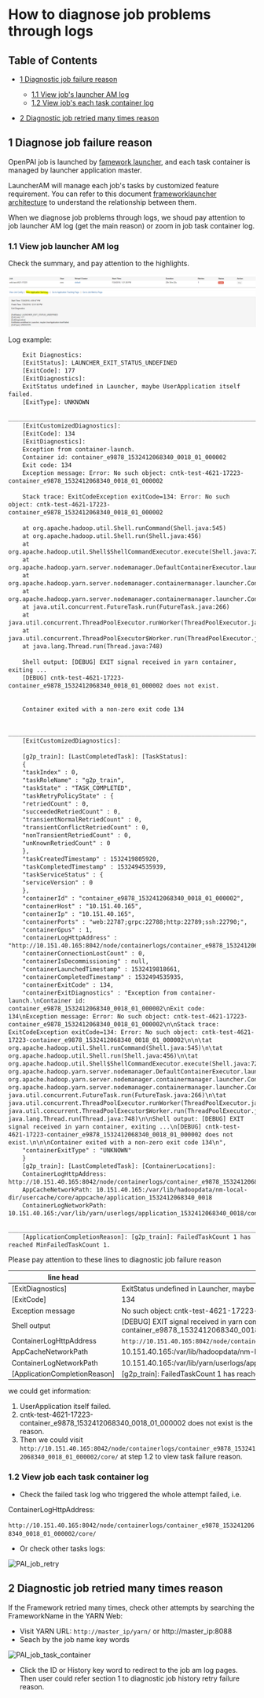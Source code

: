 
# How to diagnose job problems through logs  <a name="cluster_configuration"></a>

## Table of Contents
- [1 Diagnostic job failure reason](#retry)
    - [1.1 View job's launcher AM log](#amlog)
    - [1.2 View job's each task container log](#tasklog)

- [2 Diagnostic job retried many times reason](#retry)

## 1 Diagnose job failure reason  <a name="job"></a>

OpenPAI job is launched by [famework launcher](../frameworklauncher/doc/USERMANUAL.md), and each task container is managed by launcher application master.

LauncherAM will manage each job's tasks by customized feature requirement. You can refer to this document  [frameworklauncher architecture](../frameworklauncher/doc/USERMANUAL.md#Architecture) to understand the relationship between them.

 When we diagnose job problems through logs, we shoud pay attention to job launcher AM log (get the main reason) or zoom in job task container log.

### 1.1 View job launcher AM log  <a name="amlog"></a>

Check the summary, and pay attention to the highlights.

![PAI_job_am](./images/PAI_job_am.png)

Log example:

```
	Exit Diagnostics:
	[ExitStatus]: LAUNCHER_EXIT_STATUS_UNDEFINED
	[ExitCode]: 177
	[ExitDiagnostics]:
	ExitStatus undefined in Launcher, maybe UserApplication itself failed.
	[ExitType]: UNKNOWN
	________________________________________________________________________________________________________________________________________________________________________________________________________
	[ExitCustomizedDiagnostics]:
	[ExitCode]: 134
	[ExitDiagnostics]:
	Exception from container-launch.
	Container id: container_e9878_1532412068340_0018_01_000002
	Exit code: 134
	Exception message: Error: No such object: cntk-test-4621-17223-container_e9878_1532412068340_0018_01_000002
	
	Stack trace: ExitCodeException exitCode=134: Error: No such object: cntk-test-4621-17223-container_e9878_1532412068340_0018_01_000002
	
	at org.apache.hadoop.util.Shell.runCommand(Shell.java:545)
	at org.apache.hadoop.util.Shell.run(Shell.java:456)
	at org.apache.hadoop.util.Shell$ShellCommandExecutor.execute(Shell.java:722)
	at org.apache.hadoop.yarn.server.nodemanager.DefaultContainerExecutor.launchContainer(DefaultContainerExecutor.java:212)
	at org.apache.hadoop.yarn.server.nodemanager.containermanager.launcher.ContainerLaunch.call(ContainerLaunch.java:302)
	at org.apache.hadoop.yarn.server.nodemanager.containermanager.launcher.ContainerLaunch.call(ContainerLaunch.java:82)
	at java.util.concurrent.FutureTask.run(FutureTask.java:266)
	at java.util.concurrent.ThreadPoolExecutor.runWorker(ThreadPoolExecutor.java:1149)
	at java.util.concurrent.ThreadPoolExecutor$Worker.run(ThreadPoolExecutor.java:624)
	at java.lang.Thread.run(Thread.java:748)
	
	Shell output: [DEBUG] EXIT signal received in yarn container, exiting ...
	[DEBUG] cntk-test-4621-17223-container_e9878_1532412068340_0018_01_000002 does not exist.
	
	
	Container exited with a non-zero exit code 134
	
	________________________________________________________________________________________________________________________________________________________________________________________________________
	[ExitCustomizedDiagnostics]:
	
	[g2p_train]: [LastCompletedTask]: [TaskStatus]:
	{
	"taskIndex" : 0,
	"taskRoleName" : "g2p_train",
	"taskState" : "TASK_COMPLETED",
	"taskRetryPolicyState" : {
	"retriedCount" : 0,
	"succeededRetriedCount" : 0,
	"transientNormalRetriedCount" : 0,
	"transientConflictRetriedCount" : 0,
	"nonTransientRetriedCount" : 0,
	"unKnownRetriedCount" : 0
	},
	"taskCreatedTimestamp" : 1532419805920,
	"taskCompletedTimestamp" : 1532494535939,
	"taskServiceStatus" : {
	"serviceVersion" : 0
	},
	"containerId" : "container_e9878_1532412068340_0018_01_000002",
	"containerHost" : "10.151.40.165",
	"containerIp" : "10.151.40.165",
	"containerPorts" : "web:22787;grpc:22788;http:22789;ssh:22790;",
	"containerGpus" : 1,
	"containerLogHttpAddress" : "http://10.151.40.165:8042/node/containerlogs/container_e9878_1532412068340_0018_01_000002/core/",
	"containerConnectionLostCount" : 0,
	"containerIsDecommissioning" : null,
	"containerLaunchedTimestamp" : 1532419818661,
	"containerCompletedTimestamp" : 1532494535935,
	"containerExitCode" : 134,
	"containerExitDiagnostics" : "Exception from container-launch.\nContainer id: container_e9878_1532412068340_0018_01_000002\nExit code: 134\nException message: Error: No such object: cntk-test-4621-17223-container_e9878_1532412068340_0018_01_000002\n\nStack trace: ExitCodeException exitCode=134: Error: No such object: cntk-test-4621-17223-container_e9878_1532412068340_0018_01_000002\n\n\tat org.apache.hadoop.util.Shell.runCommand(Shell.java:545)\n\tat org.apache.hadoop.util.Shell.run(Shell.java:456)\n\tat org.apache.hadoop.util.Shell$ShellCommandExecutor.execute(Shell.java:722)\n\tat org.apache.hadoop.yarn.server.nodemanager.DefaultContainerExecutor.launchContainer(DefaultContainerExecutor.java:212)\n\tat org.apache.hadoop.yarn.server.nodemanager.containermanager.launcher.ContainerLaunch.call(ContainerLaunch.java:302)\n\tat org.apache.hadoop.yarn.server.nodemanager.containermanager.launcher.ContainerLaunch.call(ContainerLaunch.java:82)\n\tat java.util.concurrent.FutureTask.run(FutureTask.java:266)\n\tat java.util.concurrent.ThreadPoolExecutor.runWorker(ThreadPoolExecutor.java:1149)\n\tat java.util.concurrent.ThreadPoolExecutor$Worker.run(ThreadPoolExecutor.java:624)\n\tat java.lang.Thread.run(Thread.java:748)\n\nShell output: [DEBUG] EXIT signal received in yarn container, exiting ...\n[DEBUG] cntk-test-4621-17223-container_e9878_1532412068340_0018_01_000002 does not exist.\n\n\nContainer exited with a non-zero exit code 134\n",
	"containerExitType" : "UNKNOWN"
	}
	[g2p_train]: [LastCompletedTask]: [ContainerLocations]:
	ContainerLogHttpAddress: http://10.151.40.165:8042/node/containerlogs/container_e9878_1532412068340_0018_01_000002/core/
	AppCacheNetworkPath: 10.151.40.165:/var/lib/hadoopdata/nm-local-dir/usercache/core/appcache/application_1532412068340_0018
	ContainerLogNetworkPath: 10.151.40.165:/var/lib/yarn/userlogs/application_1532412068340_0018/container_e9878_1532412068340_0018_01_000002
	________________________________________________________________________________________________________________________________________________________________________________________________________
	[ApplicationCompletionReason]: [g2p_train]: FailedTaskCount 1 has reached MinFailedTaskCount 1.

```

Please pay attention to these lines to diagnostic job failure reason

| line head | above example log info | 
| --- | --- | 
| [ExitDiagnostics] | ExitStatus undefined in Launcher, maybe UserApplication itself failed.| 
| [ExitCode] | 134| 
| Exception message | No such object: cntk-test-4621-17223-container_e9878_1532412068340_0018_01_000002. | 
| Shell output | [DEBUG] EXIT signal received in yarn container, exiting ...[DEBUG] cntk-test-4621-17223-container_e9878_1532412068340_0018_01_000002 does not exist.| 
|ContainerLogHttpAddress| ```http://10.151.40.165:8042/node/containerlogs/container_e9878_1532412068340_0018_01_000002/core/ ```|
|AppCacheNetworkPath|10.151.40.165:/var/lib/hadoopdata/nm-local-dir/usercache/core/appcache/application_1532412068340_0018|
|ContainerLogNetworkPath|10.151.40.165:/var/lib/yarn/userlogs/application_1532412068340_0018/container_e9878_1532412068340_0018_01_000002|
|[ApplicationCompletionReason]| [g2p_train]: FailedTaskCount 1 has reached MinFailedTaskCount 1.|

we could get information:
1.  UserApplication itself failed.
2.  cntk-test-4621-17223-container_e9878_1532412068340_0018_01_000002 does not exist is the reason.
3.  Then we could visit ```http://10.151.40.165:8042/node/containerlogs/container_e9878_1532412068340_0018_01_000002/core/``` at step 1.2 to view task failure reason.


### 1.2 View job each task container log  <a name="tasklog"></a>

- Check the failed task log who triggered the whole attempt failed, i.e. 

ContainerLogHttpAddress: 

```http://10.151.40.165:8042/node/containerlogs/container_e9878_1532412068340_0018_01_000002/core/```

- Or check other tasks logs:
 
![PAI_job_retry](./images/PAI_job_retry.png)

## 2 Diagnostic job retried many times reason  <a name="retry"></a>

If the Framework retried many times, check other attempts by searching the FrameworkName in the YARN Web:

- Visit YARN URL: ```http://master_ip/yarn/``` or http://master_ip:8088
- Seach by the job name key words

![PAI_job_task_container](./images/PAI_job_task_container.png)

- Click the ID or History key word to redirect to the job am log pages. Then user could refer section 1 to diagnostic job history retry failure reason.